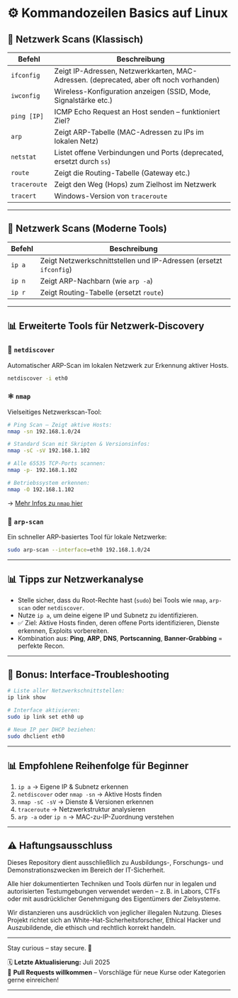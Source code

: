 # ⚙️ Kommandozeilen Basics auf Linux

## 🚀 Netzwerk Scans (Klassisch)

| Befehl       | Beschreibung                                                                           |
| ------------ | -------------------------------------------------------------------------------------- |
| `ifconfig`   | Zeigt IP-Adressen, Netzwerkkarten, MAC-Adressen. (deprecated, aber oft noch vorhanden) |
| `iwconfig`   | Wireless-Konfiguration anzeigen (SSID, Mode, Signalstärke etc.)                        |
| `ping [IP]`  | ICMP Echo Request an Host senden – funktioniert Ziel?                                  |
| `arp`        | Zeigt ARP-Tabelle (MAC-Adressen zu IPs im lokalen Netz)                                |
| `netstat`    | Listet offene Verbindungen und Ports (deprecated, ersetzt durch `ss`)                  |
| `route`      | Zeigt die Routing-Tabelle (Gateway etc.)                                               |
| `traceroute` | Zeigt den Weg (Hops) zum Zielhost im Netzwerk                                          |
| `tracert`    | Windows-Version von `traceroute`                                                       |

---

## 🚀 Netzwerk Scans (Moderne Tools)

| Befehl | Beschreibung                                                      |
| ------ | ----------------------------------------------------------------- |
| `ip a` | Zeigt Netzwerkschnittstellen und IP-Adressen (ersetzt `ifconfig`) |
| `ip n` | Zeigt ARP-Nachbarn (wie `arp -a`)                                 |
| `ip r` | Zeigt Routing-Tabelle (ersetzt `route`)                           |

---

## 📊 Erweiterte Tools für Netzwerk-Discovery

### 🔎 `netdiscover`

Automatischer ARP-Scan im lokalen Netzwerk zur Erkennung aktiver Hosts.

```bash
netdiscover -i eth0
```

### ⚛️ `nmap`

Vielseitiges Netzwerkscan-Tool:

```bash
# Ping Scan – Zeigt aktive Hosts:
nmap -sn 192.168.1.0/24

# Standard Scan mit Skripten & Versionsinfos:
nmap -sC -sV 192.168.1.102

# Alle 65535 TCP-Ports scannen:
nmap -p- 192.168.1.102

# Betriebssystem erkennen:
nmap -O 192.168.1.102
```

-> [Mehr Infos zu `nmap` hier](/02-network-security/tools/nmap.md)

### 🔹 `arp-scan`

Ein schneller ARP-basiertes Tool für lokale Netzwerke:

```bash
sudo arp-scan --interface=eth0 192.168.1.0/24
```

---

## 📊 Tipps zur Netzwerkanalyse

- Stelle sicher, dass du Root-Rechte hast (`sudo`) bei Tools wie `nmap`, `arp-scan` oder `netdiscover`.
- Nutze `ip a`, um deine eigene IP und Subnetz zu identifizieren.
- ✅ Ziel: Aktive Hosts finden, deren offene Ports identifizieren, Dienste erkennen, Exploits vorbereiten.
- Kombination aus: **Ping**, **ARP**, **DNS**, **Portscanning**, **Banner-Grabbing** = perfekte Recon.

---

## 📘 Bonus: Interface-Troubleshooting

```bash
# Liste aller Netzwerkschnittstellen:
ip link show

# Interface aktivieren:
sudo ip link set eth0 up

# Neue IP per DHCP beziehen:
sudo dhclient eth0
```

---

## 📊 Empfohlene Reihenfolge für Beginner

1. `ip a` → Eigene IP & Subnetz erkennen
2. `netdiscover` oder `nmap -sn` → Aktive Hosts finden
3. `nmap -sC -sV` → Dienste & Versionen erkennen
4. `traceroute` → Netzwerkstruktur analysieren
5. `arp -a` oder `ip n` → MAC-zu-IP-Zuordnung verstehen

---

## ⚠️ Haftungsausschluss

Dieses Repository dient ausschließlich zu Ausbildungs-, Forschungs- und Demonstrationszwecken im Bereich der IT-Sicherheit.

Alle hier dokumentierten Techniken und Tools dürfen nur in legalen und autorisierten Testumgebungen verwendet werden – z. B. in Labors, CTFs oder mit ausdrücklicher Genehmigung des Eigentümers der Zielsysteme.

Wir distanzieren uns ausdrücklich von jeglicher illegalen Nutzung.
Dieses Projekt richtet sich an White-Hat-Sicherheitsforscher, Ethical Hacker und Auszubildende, die ethisch und rechtlich korrekt handeln.

--- 

Stay curious – stay secure. 🔐

🗓️ **Letzte Aktualisierung:** Juli 2025  
🤝 **Pull Requests willkommen** – Vorschläge für neue Kurse oder Kategorien gerne einreichen!

---

